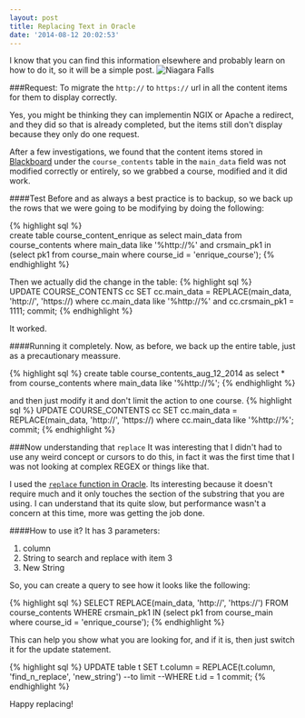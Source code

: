 ```yaml
---
layout: post
title: Replacing Text in Oracle
date: '2014-08-12 20:02:53'
---
```


I know that you can find this information elsewhere and probably learn on how to do it, so it will be a simple post.
![Niagara Falls](/content/images/2014/Aug/9524894788_9e7deb4c1e_z.jpg)

###Request:
To migrate the `http://` to `https://` url in all the content items for them to display correctly.

Yes, you might be thinking they can implementin NGIX or Apache a redirect, and they did so that is already completed, but the items still don't display because they only do one request.

After a few investigations, we found that the content items stored in [Blackboard](http://blackboard.com) under the `course_contents` table in the `main_data` field was not modified correctly or entirely, so we grabbed a course, modified and it did work.

####Test
Before and as always a best practice is to backup, so we back up the rows that we were going to be modifying by doing the following:

{% highlight sql %}  
create table course_content_enrique as select main_data from course_contents where main_data like '%http://%'
and crsmain_pk1 in (select pk1 from course_main where course_id = 'enrique_course'); 
{% endhighlight %}

Then we actually did the change in the table:
{% highlight sql %}  
UPDATE COURSE_CONTENTS cc
   SET cc.main_data = REPLACE(main_data, 'http://', 'https://)
   where cc.main_data like '%http://%' and cc.crsmain_pk1 = 1111;
commit;
{% endhighlight %}

It worked.

####Running it completely.
Now, as before, we back up the entire table, just as a precautionary meassure.

{% highlight sql %}
create table course_contents_aug_12_2014 as  select * from course_contents where main_data like '%http://%';
{% endhighlight %}

and then just modify it and don't limit the action to one course.
{% highlight sql %}
UPDATE COURSE_CONTENTS cc
SET cc.main_data = REPLACE(main_data, 'http://', 'https://)
   where cc.main_data like '%http://%';
commit;
{% endhighlight %}

###Now understanding that `replace`
It was interesting that I didn't had to use any weird concept or cursors to do this, in fact it was the first time that I was not looking at complex REGEX or things like that.

I used the [`replace` function in Oracle](http://docs.oracle.com/cd/B19306_01/server.102/b14200/functions134.htm). Its interesting because it doesn't require much and it only touches the section of the substring that you are using. I can understand that its quite slow, but performance wasn't a concern at this time, more was getting the job done.

####How to use it?
It has 3 parameters:

1. column
2. String to search and replace with item 3
3. New String

So, you can create a query to see how it looks like the following:

{% highlight sql %}
SELECT REPLACE(main_data, 'http://', 'https://')
FROM course_contents
WHERE crsmain_pk1 IN (select pk1 from course_main where course_id = 'enrique_course');
{% endhighlight %}

This can help you show what you are looking for, and if it is, then just switch it for the update statement.

{% highlight sql %}
UPDATE table t
SET t.column = REPLACE(t.column, 'find_n_replace', 'new_string')
--to limit
--WHERE t.id =  1
commit;
{% endhighlight %}

Happy replacing!